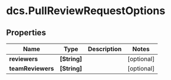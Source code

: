 # dcs.PullReviewRequestOptions

## Properties
Name | Type | Description | Notes
------------ | ------------- | ------------- | -------------
**reviewers** | **[String]** |  | [optional] 
**teamReviewers** | **[String]** |  | [optional] 
